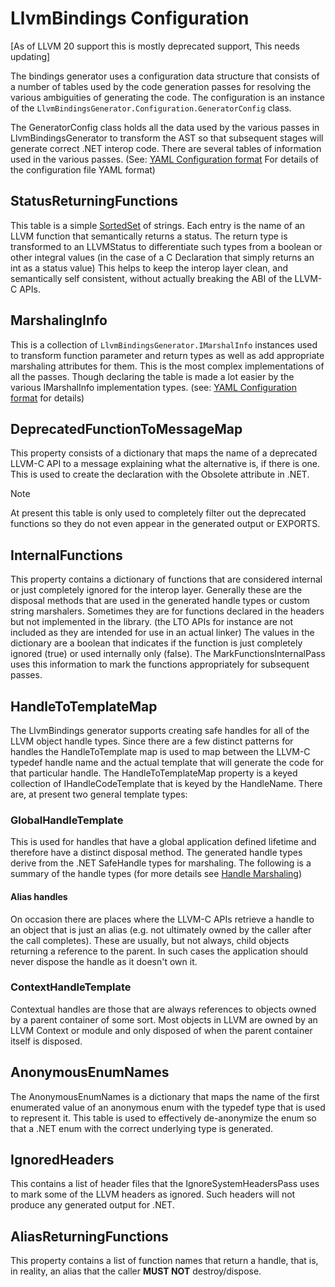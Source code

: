 ﻿# LlvmBindings Configuration
[As of LLVM 20 support this is mostly deprecated support, This needs updating]

The bindings generator uses a configuration data structure that consists of a
number of tables used by the code generation passes for resolving the various
ambiguities of generating the code. The configuration is an instance of the
`LlvmBindingsGenerator.Configuration.GeneratorConfig` class.

The GeneratorConfig class holds all the data used by the various passes in
LlvmBindingsGenerator to transform the AST so that subsequent stages will 
generate correct .NET interop code. There are several tables of information
used in the various passes. (See: [YAML Configuration format](LlvmBindingsGenerator-YAML-Config-format.md)
For details of the configuration file YAML format)

## StatusReturningFunctions
This table is a simple [SortedSet](xref:System.Collections.Generic.SortedSet`1) of
strings. Each entry is the name of an LLVM function that semantically returns a status.
The return type is transformed to an LLVMStatus to differentiate such types from a
boolean or other integral values (in the case of a C Declaration that simply returns an
int as a status value) This helps to keep the interop layer clean, and semantically self
consistent, without actually breaking the ABI of the LLVM-C APIs. 

## MarshalingInfo
This is a collection of `LlvmBindingsGenerator.IMarshalInfo` instances
used to transform function parameter and return types as well as add appropriate marshaling
attributes for them. This is the most complex implementations of all the passes. Though
declaring the table is made a lot easier by the various IMarshalInfo implementation types.
(see: [YAML Configuration format](LlvmBindingsGenerator-YAML-Config-format.md) for details)

## DeprecatedFunctionToMessageMap
This property consists of a dictionary that maps the name of a deprecated LLVM-C API to
a message explaining what the alternative is, if there is one. This is used to create the
declaration with the Obsolete attribute in .NET. 
>[!NOTE]
>At present this table is only used to completely filter out the deprecated functions so they
>do not even appear in the generated output or EXPORTS.

## InternalFunctions
This property contains a dictionary of functions that are considered internal or just completely
ignored for the interop layer. Generally these are the disposal methods that are used in the
generated handle types or custom string marshalers. Sometimes they are for functions declared in
the headers but not implemented in the library. (the LTO APIs for instance are not included as they
are intended for use in an actual linker) The values in the dictionary are a boolean that indicates
if the function is just completely ignored (true) or used internally only (false). The
MarkFunctionsInternalPass uses this information to mark the functions appropriately for subsequent
passes.

## HandleToTemplateMap
The LlvmBindings generator supports creating safe handles for all of the LLVM object handle types.
Since there are a few distinct patterns for handles the HandleToTemplate map is used to map between
the LLVM-C typedef handle name and the actual template that will generate the code for that
particular handle. The HandleToTemplateMap property is a keyed collection of IHandleCodeTemplate
that is keyed by the HandleName. There are, at present two general template types:

### GlobalHandleTemplate
This is used for handles that have a global application defined lifetime and therefore have a
distinct disposal method. The generated handle types derive from the .NET SafeHandle types for
marshaling. The following is a summary of the handle types (for more details see
[Handle Marshaling](llvm-handles.md))

#### Alias handles
On occasion there are places where the LLVM-C APIs retrieve a handle to an object that is just
an alias (e.g. not ultimately owned by the caller after the call completes). These are usually,
but not always, child objects returning a reference to the parent. In such cases the application
should never dispose the handle as it doesn't own it.

### ContextHandleTemplate
Contextual handles are those that are always references to objects owned by a parent container
of some sort. Most objects in LLVM are owned by an LLVM Context or module and only disposed of
when the parent container itself is disposed.

## AnonymousEnumNames
The AnonymousEnumNames is a dictionary that maps the name of the first enumerated value of an
anonymous enum with the typedef type that is used to represent it. This table is used to
effectively de-anonymize the enum so that a .NET enum with the correct underlying type is
generated.

## IgnoredHeaders
This contains a list of header files that the IgnoreSystemHeadersPass uses to mark some of the
LLVM headers as ignored. Such headers will not produce any generated output for .NET.

## AliasReturningFunctions
This property contains a list of function names that return a handle, that is, in reality, an
alias that the caller **MUST NOT** destroy/dispose.
